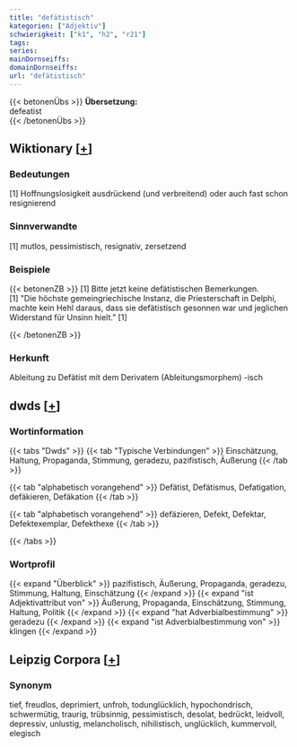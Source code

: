 ```yaml
---
title: "defätistisch"
kategorien: ["Adjektiv"]
schwierigkeit: ["k1", "h2", "r21"]
tags:
series:
mainDornseiffs:
domainDornseiffs:
url: "defätistisch"
---
```


{{< betonenÜbs >}}
**Übersetzung:**  
defeatist  
{{< /betonenÜbs >}}

## Wiktionary [[+](https://de.wiktionary.org/wiki/defätistisch)]

### Bedeutungen
[1] Hoffnungslosigkeit ausdrückend (und verbreitend) oder auch fast schon resignierend  

### Sinnverwandte
[1] mutlos, pessimistisch, resignativ, zersetzend  

### Beispiele
{{< betonenZB >}}
[1] Bitte jetzt keine defätistischen Bemerkungen.  
[1] "Die höchste gemeingriechische Instanz, die Priesterschaft in Delphi, machte kein Hehl daraus, dass sie defätistisch gesonnen war und jeglichen Widerstand für Unsinn hielt." [1]  

{{< /betonenZB >}}
### Herkunft
Ableitung zu Defätist mit dem Derivatem (Ableitungsmorphem) -isch  



## dwds [[+](https://www.dwds.de/wb/defätistisch)]

### Wortinformation
{{< tabs "Dwds" >}}
{{< tab "Typische Verbindungen" >}}
Einschätzung, Haltung, Propaganda, Stimmung, geradezu, pazifistisch, Äußerung
{{< /tab >}}

{{< tab "alphabetisch vorangehend" >}}
Defätist, Defätismus, Defatigation, defäkieren, Defäkation
{{< /tab >}}

{{< tab "alphabetisch vorangehend" >}}
defäzieren, Defekt, Defektar, Defektexemplar, Defekthexe
{{< /tab >}}

{{< /tabs >}}

### Wortprofil
{{< expand "Überblick" >}} pazifistisch, Äußerung, Propaganda, geradezu, Stimmung, Haltung, Einschätzung {{< /expand >}}
{{< expand "ist Adjektivattribut von" >}} Äußerung, Propaganda, Einschätzung, Stimmung, Haltung, Politik {{< /expand >}}
{{< expand "hat Adverbialbestimmung" >}} geradezu {{< /expand >}}
{{< expand "ist Adverbialbestimmung von" >}} klingen {{< /expand >}}

## Leipzig Corpora [[+](https://corpora.uni-leipzig.de/en/res?word=defätistisch&corpusId=deu_newscrawl-public_2018)]


### Synonym
tief, freudlos, deprimiert, unfroh, todunglücklich, hypochondrisch, schwermütig, traurig, trübsinnig, pessimistisch, desolat, bedrückt, leidvoll, depressiv, unlustig, melancholisch, nihilistisch, unglücklich, kummervoll, elegisch

